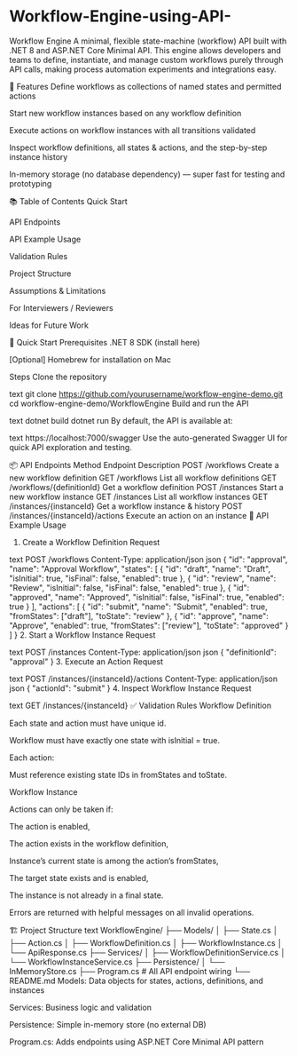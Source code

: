 # Workflow-Engine-using-API-

Workflow Engine
A minimal, flexible state-machine (workflow) API built with .NET 8 and ASP.NET Core Minimal API. This engine allows developers and teams to define, instantiate, and manage custom workflows purely through API calls, making process automation experiments and integrations easy.

🚀 Features
Define workflows as collections of named states and permitted actions

Start new workflow instances based on any workflow definition

Execute actions on workflow instances with all transitions validated

Inspect workflow definitions, all states & actions, and the step-by-step instance history

In-memory storage (no database dependency) — super fast for testing and prototyping

📚 Table of Contents
Quick Start

API Endpoints

API Example Usage

Validation Rules

Project Structure

Assumptions & Limitations

For Interviewers / Reviewers

Ideas for Future Work

🔧 Quick Start
Prerequisites
.NET 8 SDK (install here)

[Optional] Homebrew for installation on Mac

Steps
Clone the repository

text
git clone https://github.com/yourusername/workflow-engine-demo.git
cd workflow-engine-demo/WorkflowEngine
Build and run the API

text
dotnet build
dotnet run
By default, the API is available at:

text
https://localhost:7000/swagger
Use the auto-generated Swagger UI for quick API exploration and testing.

📦 API Endpoints
Method	Endpoint	Description
POST	/workflows	Create a new workflow definition
GET	/workflows	List all workflow definitions
GET	/workflows/{definitionId}	Get a workflow definition
POST	/instances	Start a new workflow instance
GET	/instances	List all workflow instances
GET	/instances/{instanceId}	Get a workflow instance & history
POST	/instances/{instanceId}/actions	Execute an action on an instance
📝 API Example Usage
1. Create a Workflow Definition
Request

text
POST /workflows
Content-Type: application/json
json
{
  "id": "approval",
  "name": "Approval Workflow",
  "states": [
    { "id": "draft", "name": "Draft", "isInitial": true, "isFinal": false, "enabled": true },
    { "id": "review", "name": "Review", "isInitial": false, "isFinal": false, "enabled": true },
    { "id": "approved", "name": "Approved", "isInitial": false, "isFinal": true, "enabled": true }
  ],
  "actions": [
    { "id": "submit", "name": "Submit", "enabled": true, "fromStates": ["draft"], "toState": "review" },
    { "id": "approve", "name": "Approve", "enabled": true, "fromStates": ["review"], "toState": "approved" }
  ]
}
2. Start a Workflow Instance
Request

text
POST /instances
Content-Type: application/json
json
{
  "definitionId": "approval"
}
3. Execute an Action
Request

text
POST /instances/{instanceId}/actions
Content-Type: application/json
json
{
  "actionId": "submit"
}
4. Inspect Workflow Instance
Request

text
GET /instances/{instanceId}
✅ Validation Rules
Workflow Definition

Each state and action must have unique id.

Workflow must have exactly one state with isInitial = true.

Each action:

Must reference existing state IDs in fromStates and toState.

Workflow Instance

Actions can only be taken if:

The action is enabled,

The action exists in the workflow definition,

Instance’s current state is among the action’s fromStates,

The target state exists and is enabled,

The instance is not already in a final state.

Errors are returned with helpful messages on all invalid operations.

🏗 Project Structure
text
WorkflowEngine/
├── Models/
│   ├── State.cs
│   ├── Action.cs
│   ├── WorkflowDefinition.cs
│   ├── WorkflowInstance.cs
│   └── ApiResponse.cs
├── Services/
│   ├── WorkflowDefinitionService.cs
│   └── WorkflowInstanceService.cs
├── Persistence/
│   └── InMemoryStore.cs
├── Program.cs            # All API endpoint wiring
└── README.md
Models: Data objects for states, actions, definitions, and instances

Services: Business logic and validation

Persistence: Simple in-memory store (no external DB)

Program.cs: Adds endpoints using ASP.NET Core Minimal API pattern
